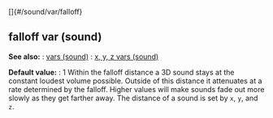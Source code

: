 []{#/sound/var/falloff}
## falloff var (sound)
**See also:**
:   [vars (sound)](#/sound/var)
:   [x, y, z vars (sound)](#/sound/var/xyz)
<!-- -->
**Default value:**
:   1
Within the falloff distance a 3D sound stays at the constant loudest
volume possible. Outside of this distance it attenuates at a rate
determined by the falloff.
Higher values will make sounds fade out more slowly as they get farther
away. The distance of a sound is set by `x`, `y`, and `z`.